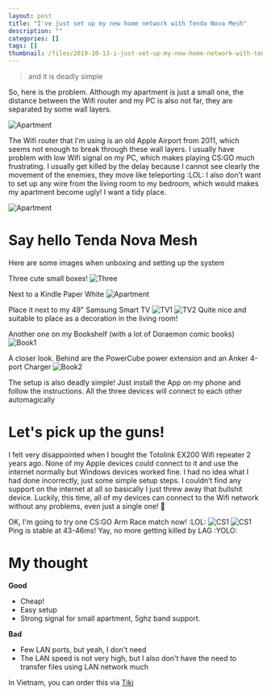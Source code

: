 ```yaml
---
layout: post
title: "I've just set up my new home network with Tenda Nova Mesh"
description: ""
categories: []
tags: []
thumbnail: /files/2019-10-13-i-just-set-up-my-new-home-network-with-tenda-nova-mesh/box.jpg
---
```


> and it is deadly simple

So, here is the problem. Although my apartment is just a small one, the distance between the Wifi router and my PC is also not far, they are separated by some wall layers.

![Apartment](/files/2019-10-13-i-just-set-up-my-new-home-network-with-tenda-nova-mesh/room.png)

<!-- more -->

The Wifi router that I'm using is an old Apple Airport from 2011, which seems not enough to break
through these wall layers. I usually have problem with low Wifi signal on my PC, which makes playing
CS:GO much frustrating. I usually get killed by the delay because I cannot see clearly the movement of
the enemies, they move like teleporting :LOL: I also don't want to set up any wire from the living
room to my bedroom, which would makes my apartment become ugly! I want a tidy place.

![Apartment](/files/2019-10-13-i-just-set-up-my-new-home-network-with-tenda-nova-mesh/airport.jpg)

# Say hello Tenda Nova Mesh

Here are some images when unboxing and setting up the system

Three cute small boxes!
![Three](/files/2019-10-13-i-just-set-up-my-new-home-network-with-tenda-nova-mesh/three.jpg)

Next to a Kindle Paper White
![Apartment](/files/2019-10-13-i-just-set-up-my-new-home-network-with-tenda-nova-mesh/box.jpg)

Place it next to my 49" Samsung Smart TV
![TV1](/files/2019-10-13-i-just-set-up-my-new-home-network-with-tenda-nova-mesh/tv1.jpg)
![TV2](/files/2019-10-13-i-just-set-up-my-new-home-network-with-tenda-nova-mesh/tv2.jpg)
Quite nice and suitable to place as a decoration in the living room!

Another one on my Bookshelf (with a lot of Doraemon comic books)
![Book1](/files/2019-10-13-i-just-set-up-my-new-home-network-with-tenda-nova-mesh/book1.jpg)

A closer look. Behind are the PowerCube power extension and an Anker 4-port Charger
![Book2](/files/2019-10-13-i-just-set-up-my-new-home-network-with-tenda-nova-mesh/book2.jpg)

The setup is also deadly simple! Just install the App on my phone and follow the instructions. All
the three devices will connect to each other automagically

# Let's pick up the guns!

I felt very disappointed when I bought the Totolink EX200 Wifi repeater 2 years ago. None of my Apple devices could connect to it and use the
internet normally but Windows devices worked fine. I had no idea what I had done incorrectly, just some simple setup steps. I couldn’t find any support on the internet at all so basically I just threw away that bullshit device. Luckily, this time, all of my devices can connect to the Wifi network without any problems, even just a single one! 👏

OK, I'm going to try one CS:GO Arm Race match now! :LOL:
![CS1](/files/2019-10-13-i-just-set-up-my-new-home-network-with-tenda-nova-mesh/cs1.png)
![CS1](/files/2019-10-13-i-just-set-up-my-new-home-network-with-tenda-nova-mesh/cs2.png)
Ping is stable at 43-46ms! Yay, no more getting killed by LAG :YOLO:

# My thought

**Good**
* Cheap!
* Easy setup
* Strong signal for small apartment, 5ghz band support.

**Bad**
* Few LAN ports, but yeah, I don't need
* The LAN speed is not very high, but I also don't have the need to transfer files using LAN network
  much

In Vietnam, you can order this via [Tiki](https://tiki.vn/bo-3-cai-phat-wifi-dang-luoi-mesh-tenda-nova-mw3-ac1200-hang-chinh-hang-p2784543.html?spid=4700125)

